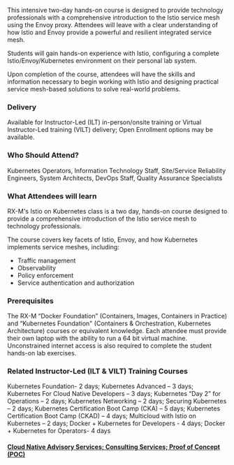<!-- Istio and Envoy Service Mesh Foundation -->

This intensive two-day hands-on course is designed to provide technology professionals with a comprehensive introduction to the Istio service mesh using the Envoy proxy. Attendees will leave with a clear understanding of how Istio and Envoy provide a powerful and resilient integrated service mesh.

Students will gain hands-on experience with Istio, configuring a complete Istio/Envoy/Kubernetes environment on their personal lab system.

Upon completion of the course, attendees will have the skills and information necessary to begin working with Istio and designing practical service mesh-based solutions to solve real-world problems.


### Delivery

Available for Instructor-Led (ILT) in-person/onsite training or Virtual Instructor-Led training (VILT) delivery; Open Enrollment options may be available.


### Who Should Attend?

Kubernetes Operators, Information Technology Staff, Site/Service Reliability Engineers, System Architects, DevOps Staff, Quality Assurance Specialists


### What Attendees will learn

RX-M's Istio on Kubernetes class is a two day, hands-on course designed to provide a comprehensive introduction of the Istio service mesh to technology professionals.

The course covers key facets of Istio, Envoy, and how Kubernetes implements service meshes, including:

- Traffic management
- Observability
- Policy enforcement
- Service authentication and authorization


### Prerequisites

The RX-M “Docker Foundation” (Containers, Images, Containers in Practice)  and “Kubernetes Foundation" (Containers & Orchestration, Kubernetes Architecture) courses or equivalent knowledge. Each attendee must provide their own laptop with the ability to run a 64 bit virtual machine. Unconstrained internet access is also required to complete the student hands-on lab exercises.


### Related  Instructor-Led (ILT & VILT) Training Courses

Kubernetes Foundation- 2 days; Kubernetes Advanced – 3 days; Kubernetes For Cloud Native Developers – 3 days; Kubernetes “Day 2” for Operations – 2 days; Kubernetes Networking – 2 days; Securing Kubernetes – 2 days; Kubernetes Certification Boot Camp (CKA) – 5 days; Kubernetes Certification Boot Camp (CKAD) – 4 days; Multicloud with Istio on Kubernetes – 2 days; Docker + Kubernetes for Developers - 4 days;  Docker + Kubernetes for Operators- 4 days


#### [Cloud Native Advisory Services; Consulting Services; Proof of Concept (POC)](https://rx-m.com/cloud-native-consulting/)
